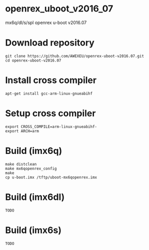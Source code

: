 # openrex_uboot_v2016_07
mx6q/dl/s/spl openrex u-boot v2016.07 
 
# Download repository
    git clone https://github.com/AWEXEU/openrex-uboot-v2016.07.git
    cd openrex-uboot-v2016.07
 
# Install cross compiler
    apt-get install gcc-arm-linux-gnueabihf
 
# Setup cross compiler
    export CROSS_COMPILE=arm-linux-gnueabihf-
    export ARCH=arm
 
# Build (imx6q)
    make distclean
    make mx6qopenrex_config
    make
    cp u-boot.imx /tftp/uboot-mx6qopenrex.imx
 
# Build (imx6dl)
    TODO
 
# Build (imx6s)
    TODO
